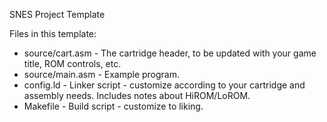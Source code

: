 SNES Project Template

Files in this template:
* source/cart.asm - The cartridge header, to be updated with your game title, ROM controls, etc.
* source/main.asm - Example program.
* config.ld - Linker script - customize according to your cartridge and assembly needs. Includes notes about HiROM/LoROM.
* Makefile - Build script - customize to liking.
